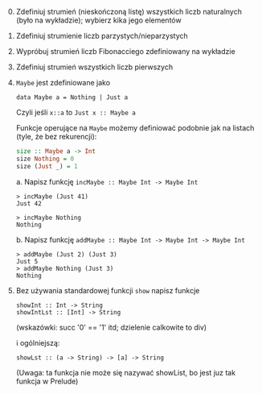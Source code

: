 0. Zdefiniuj strumień (nieskończoną listę) wszystkich liczb naturalnych (było na wykładzie); wybierz kika jego elementów
1. Zdefiniuj strumienie liczb parzystych/nieparzystych
2. Wypróbuj strumień liczb Fibonacciego zdefiniowany na wykładzie
3. Zdefiniuj strumień wszystkich liczb pierwszych
4.  `Maybe` jest zdefiniowane jako 

    ```
    data Maybe a = Nothing | Just a
    ```
    Czyli jeśli `x::a` to `Just x :: Maybe a`

    Funkcje operujące na `Maybe` możemy definiować podobnie jak na listach (tyle, że bez rekurencji):
    ``` haskell
    size :: Maybe a -> Int
    size Nothing = 0
    size (Just _) = 1
    ```

    a. Napisz funkcję `incMaybe :: Maybe Int -> Maybe Int`

    ```
    > incMaybe (Just 41)
    Just 42

    > incMaybe Nothing
    Nothing
    ```
    
    b. Napisz funkcję `addMaybe :: Maybe Int -> Maybe Int -> Maybe Int`

    ```
    > addMaybe (Just 2) (Just 3)
    Just 5
    > addMaybe Nothing (Just 3)
    Nothing
    ```
    
 5. Bez używania standardowej funkcji `show` napisz funkcje

    ~~~~
    showInt :: Int -> String
    showIntLst :: [Int] -> String
    ~~~~

    (wskazówki: succ '0' == '1' itd; dzielenie calkowite to div)

    i ogólniejszą:

    ~~~~
    showLst :: (a -> String) -> [a] -> String
    ~~~~

    (Uwaga: ta funkcja nie może się nazywać showList, bo jest juz tak funkcja w Prelude)
